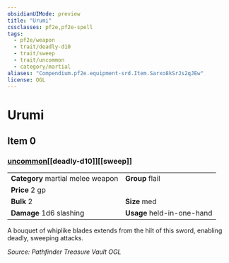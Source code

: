 ```yaml
---
obsidianUIMode: preview
title: "Urumi"
cssclasses: pf2e,pf2e-spell
tags:
  - pf2e/weapon
  - trait/deadly-d10
  - trait/sweep
  - trait/uncommon
  - category/martial
aliases: "Compendium.pf2e.equipment-srd.Item.Sarxo8kSrJs2qJEw"
license: OGL
---
```

# Urumi
## Item 0
### [uncommon](uncommon "Uncommon Rarity Trait")[[deadly-d10]][[sweep]]

|  |  |
| -- | -- |
| **Category** martial melee weapon | **Group** flail |
| **Price** 2 gp |  |
| **Bulk** 2 | **Size** med |
| **Damage** 1d6 slashing  | **Usage** held-in-one-hand |



A bouquet of whiplike blades extends from the hilt of this sword, enabling deadly, sweeping attacks.

*Source: Pathfinder Treasure Vault*
*OGL*